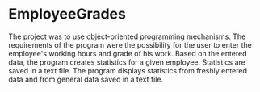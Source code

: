 # EmployeeGrades
The project was to use object-oriented programming mechanisms. The requirements of the program were the possibility for the user to enter the employee's working hours and grade of  his work. Based on the entered data, the program creates statistics for a given employee. Statistics are saved in a text file. The program displays statistics from freshly entered data and from general data saved in a text file.
